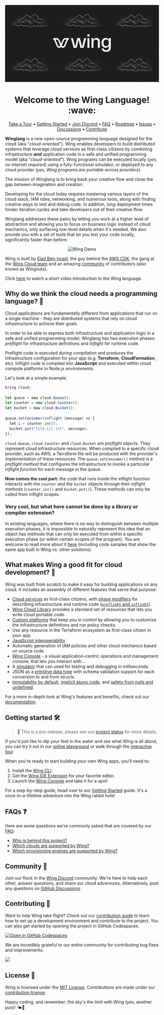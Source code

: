 


<div align="center">
  <img src="./apps/wing/logo/banner.gif" alt="Wing Banner" >
</div>

<h1 align="center">Welcome to the Wing Language! :wave:</h1>
<p align="center">
<a href="https://www.winglang.io/learn/">Take a Tour</a>
▪︎
<a href="https://www.winglang.io/docs/">Getting Started</a>
▪︎
<a href="http://t.winglang.io/discord">Join Discord</a>
▪︎
<a href="https://www.winglang.io/docs/category/faq">FAQ</a>
▪︎
<a href="https://www.winglang.io/contributing/status#roadmap">Roadmap</a>
▪︎
<a href="https://github.com/winglang/wing/issues">Issues</a>
▪︎
<a href="https://github.com/winglang/wing/discussions">Discussions</a>
▪︎
<a href="https://www.winglang.io/contributing/">Contribute</a>

</p>

**Winglang** is a new open-source programming language designed for the cloud (aka "_cloud-oriented_").
Wing enables developers to build distributed systems that leverage cloud services as first-class citizens by combining infrastructure **_and_** application code in a safe and unified programming model (aka "_cloud-oriented_").
Wing programs can be executed locally (_yes, no internet required_) using a fully-functional simulator, or deployed to any cloud provider (_yes, Wing programs are portable across providers_).

The mission of Winglang is to bring back your creative flow and close the gap between imagination and creation.

Developing for the cloud today requires mastering various layers of the cloud stack, IAM roles, networking, and numerous tools, along with finding creative ways to test and debug code. In addition, long deployment times hinder iteration cycles and take developers out of their creative flow.

Winglang addresses these pains by letting you work at a higher level of abstraction and allowing you to focus on business logic instead of cloud mechanics, only surfacing low-level details when it's needed.
We also provide you with a set of tools that let you test your code locally, significantly faster than before.

<div align="center">
  <img src="./apps/wing/logo/demo.gif" alt="Wing Demo" height="400px">
</div>

Wing is built by [Elad Ben-Israel](https://github.com/eladb), the guy behind the [AWS CDK](https://github.com/aws/aws-cdk), the gang at the [Wing Cloud team](https://www.wing.cloud/) and an amazing [community](https://t.winglang.io/discord) of contributors (also known as Wingnuts).

Click [here](https://www.youtube.com/watch?v=5_RhWwgGue0) to watch a short video introduction to the Wing language.

## Why do we think the cloud needs a programming language? 🤔

Cloud applications are fundamentally different from applications that run on a single machine -
they are distributed systems that rely on cloud infrastructure to achieve their goals.

In order to be able to express both infrastructure and application logic in a safe and unified programming model,
Winglang has two execution phases: _preflight_ for infrastructure definitions and _inflight_ for runtime code.

Preflight code is executed _during compilation_ and produces the infrastructure configuration for your app (e.g. **Terraform**, **CloudFormation**, etc).
Inflight code is compiled into **JavaScript** and executed within cloud compute platforms in Node.js environments.

Let's look at a simple example:

```js
bring cloud;

let queue = new cloud.Queue();
let counter = new cloud.Counter();
let bucket = new cloud.Bucket();

queue.setConsumer(inflight (message) => {
  let i = counter.inc();
  bucket.put("file-{i}.txt", message);
});
```

`cloud.Queue`, `cloud.Counter` and `cloud.Bucket` are _preflight objects_.
They represent cloud infrastructure resources.
When compiled to a specific cloud provider, such as AWS, a Terraform file will be produced with the provider's implementation
of these resources. The `queue.setConsumer()` method is a _preflight method_ that configures the infrastructure to
invoke a particular _inflight function_ for each message in the queue.

**Now comes the cool part:** the code that runs inside the inflight function interacts with the `counter` and the `bucket` objects
through their _inflight methods_ (`counter.inc()` and `bucket.put()`). These methods can only be
called from inflight scopes.

### Very cool, but what here cannot be done by a library or compiler extension?

In existing languages, where there is no way to distinguish between multiple execution phases, it is impossible to naturally represent this idea that an object has methods that can only be executed from within a specific execution phase (or within certain scopes of the program).
You are welcome to read more about it [here](https://www.winglang.io/docs/faq/why-a-language) (including code samples that show the same app built in Wing vs. other solutions).

## What makes Wing a good fit for cloud development? 🌟

Wing was built from scratch to make it easy for building applications on any cloud.
It includes an assembly of different features that serve that purpose:

- [Cloud services](https://www.winglang.io/docs/faq/supported-clouds-services-and-engines/supported-services) as first-class citizens, with [phase modifiers](https://www.winglang.io/contributing/rfcs/language-spec#13-phase-modifiers) for describing infrastructure and runtime code ([`preflight` and `inflight`](https://www.winglang.io/docs/concepts/inflights)).
- [Wing Cloud Library](https://www.winglang.io/docs/category/cloud) provides a standard set of resources that lets you write cloud portable code.
- [Custom platforms](https://www.winglang.io/docs/concepts/platforms) that keep you in control by allowing you to customize the infrastructure definitions and run policy checks.
- Use any resource in the Terraform ecosystem as first-class citizen in your app.
- [JavaScript interoperability](https://www.winglang.io/contributing/rfcs/language-spec#5-interoperability).
- Automatic generation of IAM policies and other cloud mechanics based on source code.
- [Wing Console](https://www.winglang.io/docs/start-here/installation#wing-console) - a visual application-centric operations and management console, that lets you interact with...
- A [simulator](https://www.winglang.io/docs/concepts/simulator) that can used for testing and debugging in milliseconds.
- JSON as a [primitive data type](https://www.winglang.io/docs/language-reference#114-json-type) with schema validation support for each conversion to and from structs.
- [Immutability by default](https://www.winglang.io/blog/2023/02/02/good-cognitive-friction#immutable-by-default), [implicit async code](https://www.winglang.io/contributing/rfcs/language-spec#113-asynchronous-model), and [safety from nulls and undefined](https://www.winglang.io/docs/language-reference#16-optionality).

For a more in-depth look at Wing's features and benefits, check out our [documentation](https://www.winglang.io/docs/).

## Getting started 🛠️

> 🚧 This is a pre-release, please see our [project status](https://www.winglang.io/contributing/status) for more details.

If you'd just like to dip your feet in the water and see what Wing is all about, you can try it out in our [online playground](https://www.winglang.io/play/) or walk through the [interactive tour](https://www.winglang.io/learn/).

When you're ready to start building your own Wing apps, you'll need to:

1. Install the [Wing CLI](https://www.winglang.io/docs/start-here/installation).
2. Get the [Wing IDE Extension](https://www.winglang.io/docs/start-here/installation#wing-ide-extension) for your favorite editor.
3. Launch the [Wing Console](https://www.winglang.io/docs/start-here/installation#wing-console) and take it for a spin!

For a step-by-step guide, head over to our [Getting Started](https://www.winglang.io/docs/) guide.
It's a once-in-a-lifetime adventure into the Wing rabbit hole!

## FAQs ❓

Here are some questions we're commonly asked that are covered by our [FAQ](https://www.winglang.io/docs/category/faq):

- [Who is behind this project?](https://www.winglang.io/docs/faq/who-is-behind-wing)
- [Which clouds are supported by Wing?](https://www.winglang.io/docs/faq/supported-clouds-services-and-engines/supported-clouds)
- [Which provisioning engines are supported by Wing?](https://www.winglang.io/docs/faq/supported-clouds-services-and-engines/supported-provisioning-engines)

## Community 💬

Join our flock in the [Wing Discord](https://t.winglang.io/discord) community.
We're here to help each other, answer questions, and share our cloud adventures.
Alternatively, post any questions on [GitHub Discussions](https://github.com/winglang/wing/discussions).

## Contributing 🤝

Want to help Wing take flight?
Check out our [contribution guide](https://github.com/winglang/wing/blob/main/CONTRIBUTING.md) to learn how to set up a development environment and contribute to the project.
You can also get started by opening the project in GitHub Codespaces.

[![Open in GitHub Codespaces](https://github.com/codespaces/badge.svg)](https://codespaces.new/winglang/wing)

We are incredibly grateful to our entire community for contributing bug fixes and improvements:

<a href="https://github.com/winglang/wing/graphs/contributors">
  <img src="https://contrib.rocks/image?repo=winglang/wing" />
</a>

## License 📜

Wing is licensed under the [MIT License](./LICENSE.md).
Contributions are made under our [contribution license](./CONTRIBUTION_LICENSE.md).

Happy coding, and remember: the sky's the limit with Wing (yes, another pun)! 🌤️🚀

[wing discord]: https://t.winglang.io/discord
